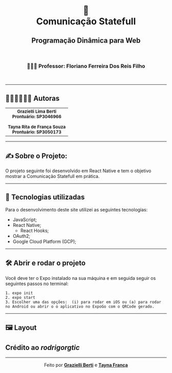 <h1 align="center">
    📲<br>Comunicação Statefull
</h1>
<h2 align="center">
     Programação Dinâmica para Web
</h2>
 <br>
<h4 align="center">
<h3 align="center">
     👨🏾‍🏫 Professor: Floriano Ferreira Dos Reis Filho
</h3>
 <br />

</h4>

---

## 🙋🏻‍♀️🙋🏻‍♀️ Autoras<br>
<table align="center">
  <tr>
    <td align="center">
        <sub>
          <b>Grazielli Lima Berti</b>
          <br/>
          <b>Prontuário: SP3046966</b>
          <br/><br/>
          <b>Tayna Rita de França Souza</b>
          <br/>
          <b>Prontuário: SP3050173</b>
        </sub>
      </a>
    </td>
  </tr>
</table>

---

## ✍ Sobre o Projeto: 
O projeto seguinte foi desenvolvido em React Native e tem o objetivo mostrar a Comunicação Statefull em prática.

---

## 💼 Tecnologias utilizadas
Para o desenvolvimento deste site utilizei as seguintes tecnologias:

- JavaScript;
- React Native;
  - React Hooks;
- OAuth2;
- Google Cloud Platform (GCP);
---
## 🛠️ Abrir e rodar o projeto
Você deve ter o Expo instalado na sua máquina e em seguida seguir os seguintes passos no terminal: 

```
1. expo init
2. expo start
3. Escolher uma das opções:  (i) para rodar em iOS ou (a) para rodar no Android ou abrir o o aplicativo no ExpoGo com o QRCode gerado. 
```
---
## 🖼 Layout
Crédito ao <b><i>rodrigorgtic</i></b>
---
---

<p align="center">Feito por <strong><a href="https://www.linkedin.com/search/results/all/?keywords=grazielli%20lima%20berti&origin=RICH_QUERY_SUGGESTION&position=4&searchId=78072044-ff98-48dd-96ed-373fa64f857d&sid=Sfo">Grazielli Berti</a></strong> e <strong><a href="https://www.linkedin.com/search/results/all/?keywords=tayna%20fran%C3%A7a&origin=RICH_QUERY_SUGGESTION&position=2&searchId=6176aa69-e360-4bfa-8ce2-928d3bdcfe57&sid=LxN">Tayna França</a></strong> </p>